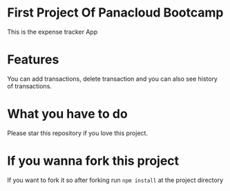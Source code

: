 # First Project Of Panacloud Bootcamp

This is the expense tracker App

# Features
 
You can add transactions, delete transaction and you can also see history of transactions.

# What you have to do

Please star this repository if you love this project.

# If you wanna fork this project

If you want to fork it so after forking run `npm install` at the project directory


